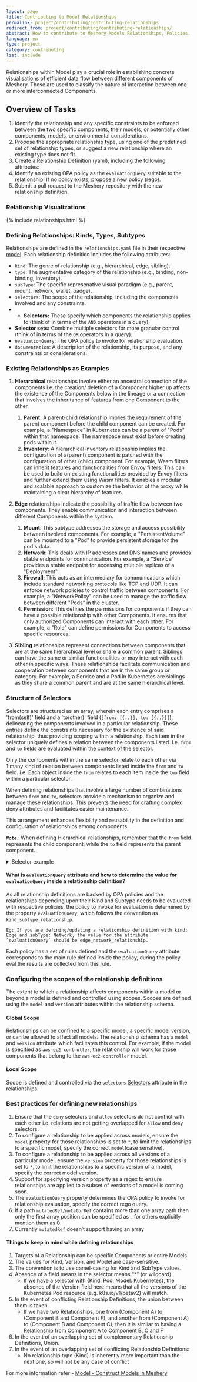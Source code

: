 ```yaml
---
layout: page
title: Contributing to Model Relationships
permalink: project/contributing/contributing-relationships
redirect_from: project/contributing/contributing-relationships/
abstract: How to contribute to Meshery Models Relationships, Policies...
language: en
type: project
category: contributing
list: include
---
```


Relationships within Model play a crucial role in establishing concrete visualisations of efficient data flow between different components of Meshery. These are used to classify the nature of interaction between one or more interconnected Components.

## Overview of Tasks

1. Identify the relationship and any specific constraints to be enforced between the two specific components, their models, or potentially other components, models, or environmental considerations.
2. Propose the appropriate relationship type, using one of the predefined set of relationship types, or suggest a new relationship where an existing type does not fit.
3. Create a Relationship Definition (yaml), including the following attributes:
4. Identify an existing OPA policy as the `evaluationQuery` suitable to the relationship. If no policy exists, propose a new policy (rego).
5. Submit a pull request to the Meshery repository with the new relationship definition.

### Relationship Visualizations

{% include relationships.html %}

### Defining Relationships: Kinds, Types, Subtypes

Relationships are defined in the `relationships.yaml` file in their respective [model](/concepts/logical/models). Each relationship definition includes the following attributes:

- `kind`: The genre of relationship (e.g., hierarchical, edge, sibling).
- `type`: The augmentative category of the relationship (e.g., binding, non-binding, inventory).
- `subType`: The specific represenative visual paradigm (e.g., parent, mount, network, wallet, badge).
- `selectors`: The scope of the relationship, including the components involved and any constraints.
- - **Selectors:** These specify which components the relationship applies to (think of in terms of the `AND` operators in a query).
- **Selector sets:** Combine multiple selectors for more granular control (think of in terms of the `OR` operators in a query).
- `evaluationQuery`: The OPA policy to invoke for relationship evaluation.
- `documentation`: A description of the relationship, its purpose, and any constraints or considerations.

### Existing Relationships as Examples

1. **Hierarchical** relationships involve either an ancestral connection of the components i.e. the creation/ deletion of a Component higher up affects the existence of the Components below in the lineage or a connection that involves the inheritance of features from one Component to the other.

   1. **Parent**: A parent-child relationship implies the requirement of the parent component before the child component can be created. For example, a "Namespace" in Kubernetes can be a parent of "Pods" within that namespace. The namespace must exist before creating pods within it.
   2. **Inventory**: A hierarchical inventory relationship implies the configuration of a(parent) component is patched with the configuration of other (child) component. For example, Wasm filters can inherit features and functionalities from Envoy filters. This can be used to build on existing functionalities provided by Envoy filters and further extend them using Wasm filters. It enables a modular and scalable approach to customize the behavior of the proxy while maintaining a clear hierarchy of features.

2. **Edge** relationships indicate the possibility of traffic flow between two components. They enable communication and interaction between different Components within the system.

   1. **Mount**: This subtype addresses the storage and access possibility between involved components. For example, a "PersistentVolume" can be mounted to a "Pod" to provide persistent storage for the pod's data.
   2. **Network**: This deals with IP addresses and DNS names and provides stable endpoints for communication. For example, a "Service" provides a stable endpoint for accessing multiple replicas of a "Deployment".
   3. **Firewall**: This acts as an intermediary for communications which include standard networking protocols like TCP and UDP. It can enforce network policies to control traffic between components. For example, a "NetworkPolicy" can be used to manage the traffic flow between different "Pods" in the cluster.
   4. **Permission**: This defines the permissions for components if they can have a possible relationship with other Components. It ensures that only authorized Components can interact with each other. For example, a "Role" can define permissions for Components to access specific resources.

3. **Sibling** relationships represent connections between components that are at the same hierarchical level or share a common parent. Siblings can have the same or similar functionalities or may interact with each other in specific ways. These relationships facilitate communication and cooperation between components that are in the same group or category. For example, a Service and a Pod in Kubernetes are siblings as they share a common parent and are at the same hierarchical level.

### Structure of Selectors

Selectors are structured as an array, wherein each entry comprises a 'from(self)' field and a 'to(other)' field (`[from: [{..}], to: [{..}]]`), delineating the components involved in a particular relationship. These entries define the constraints necessary for the existence of said relationship, thus providing scoping within a relationship.
Each item in the selector uniquely defines a relation between the components listed. i.e. `from` and `to` fields are evaluated within the context of the selector.

Only the components within the same selector relate to each other via 1:many kind of relation between components listed inside the `from` and `to` field. i.e. Each object inside the `from` relates to each item inside the `two` field within a particular selector.

When defining relationships that involve a large number of combinations between `from` and `to`, selectors provide a mechanism to organize and manage these relationships. This prevents the need for crafting complex deny attributes and facilitates easier maintenance.

This arrangement enhances flexibility and reusability in the definition and configuration of relationships among components.

***`Note:`*** When defining Hierarchical  relationships, remember that the `from` field represents the child component, while the `to` field represents the parent component.

<details close>
<summary>Selector example</summary>

{% highlight yaml %}
selector: [
   {
      "allow": {
         "from": [
            {
               "kind": "WASMFilter",
               "model": "istio-base",
               "patch": {
                  "patchStrategy": "replace",
                  "mutatorRef": [
                     [
                        "settings",
                        "config"
                     ],
                     [
                        "settings",
                        "wasm-filter"
                     ]
                  ],
                  "description": "WASM filter configuration to be applied to Envoy Filter."
               }
            },
            {
               "kind": "EBPFFilter",
   .....
            }
         ],
         "to": [
            {
               "kind": "EnvoyFilter",
               "model": "istio-base",
               "patch": {
                  "patchStrategy": "replace",
                  "mutatedRef": [
                     [
                        "settings",
                        "configPatches",
                        "_",
                        "patch",
                        "value"
                     ]
                  ],
                  "description": "Receive the WASM filter configuration."
               }
            },
            {
               "kind": "WASMPlugin",
   ....
            }
   ...
         ]
      },
      "deny": {
   ...
      }
   },
   {
      "allow": {
         "from": [
            {
               "kind": "ConfigMap",
               "model": "kubernetes",
               "patch": {
                  "patchStrategy": "replace",
                  "mutatorRef": [
                     [
                        "name"
                     ]
                  ],
                  "description": "In Kubernetes, ConfigMaps are a versatile resource that can be referenced by various other resources to provide configuration data to applications or other Kubernetes resources.\n\nBy referencing ConfigMaps in these various contexts, you can centralize and manage configuration data more efficiently, allowing for easier updates, versioning, and maintenance of configurations in a Kubernetes environment."
               }
            }
         ],
         "to": [
            {
               "kind": "Deployment",
               "model": "kubernetes",
               "patch": {
                  "patchStrategy": "replace",
                  "mutatedRef": [
                     [
                        "spec",
                        "containers",
                        "_",
                        "envFrom",
                        "configMapRef",
                        "name"
                     ]
                  ],
                  "description": "Deployments can reference ConfigMaps to inject configuration data into the Pods they manage. This is useful for maintaining consistent configuration across replica sets.\n\nThe keys from the ConfigMap will be exposed as environment variables to the containers within the pods managed by the Deployment."
               }
            },
            {
               "kind": "StatefulSets",
               "model": "kubernetes",
               "patch": {
   ....
               }
            }
   ...
         ]
      },
      "deny": {
   ...
      }
   }
]
{% endhighlight %}

The `selector` defined for the relationship between `WasmFilter` and `EnvoyFilter` (the first item in the array) is entirely independent of the `selector` defined for the relationship between `ConfigMap` and `Deployment`. This ensures independence in how these components relate to each other while still permitting similar types of relationships.

The above relation shows `WASMFilter` and `EBPFFilter` defined inside `from` relates to each component defined inside `to` `(EnvoyFilter, WASMPlugin...)`.
Similarly, `ConfigMap` defined inside `from` relates to each component defined inside `to` `(Deployment, StatefulSet,...)`

</details>

#### What is `evaluationQuery` attribute and how to determine the value for `evaluationQuery` inside a relationship definition?

As all relationship definitions are backed by OPA policies and the relationships depending upon their Kind and Subtype needs to be evaluated with respective policies, the policy to invoke for evaluation is determined by the property `evaluationQuery`, which follows the convention as `kind_subtype_relationship`.

```
Eg: If you are defining/updating a relationship definition with kind: Edge and subType: Network, the value for the attribute `evaluationQuery` should be edge_network_relationship.
```

Each policy has a set of rules defined and the `evaluationQuery` attribute corresponds to the main rule defined inside the policy, during the policy eval the results are collected from this rule.

### Configuring the scopes of the relationship definitions

The extent to which a relationship affects components within a model or beyond a model is defined and controlled using scopes. Scopes are defined using the `model` and `version` attributes within the relationship schema.

#### Global Scope

Relationships can be confined to a specific model, a specific model version, or can be allowed to affect all models. The relationship schema has a `model` and `version` attribute which facilitates this control. For example, if the model is specified as `aws-ec2-controller`, the relationship will work for those components that belong to the `aws-ec2-controller` model.

#### Local Scope

Scope is defined and controlled via the `selectors` [Selectors](#structure-of-selectors) attribute in the relationships.

### Best practices for defining new relationships

1. Ensure that the `deny` selectors and `allow` selectors do not conflict with each other i.e. relations are not getting overlapped for `allow` and `deny` selectors.
2. To configure a relationship to be applied across models, ensure the `model` property for those relationships is set to `*`, to limit the relationships to a specific model, specify the correct `model`(case sensitive).
3. To configure a relationship to be applied across all versions of a particular model, ensure the `version` property for those relationships is set to `*`, to limit the relationships to a specific version of a model, specify the correct model version.
4. Support for specifying version property as a regex to ensure relationships are applied to a subset of versions of a model is coming soon.
5. The `evaluationQuery` property determines the OPA policy to invoke for relationship evaluation, specify the correct rego query.
6. If a path `mutatedRef/mutatorRef` contains more than one array path then only the first array position can be specified as \_ for others explicitly mention them as 0
7. Currently `mutatedRef` doesn’t support having an array

#### Things to keep in mind while defining relationships

1. Targets of a Relationship can be specific Components or entire Models.
1. The values for Kind, Version, and Model are case-sensitive.
1. The convention is to use camel-casing for Kind and SubType values.
1. Absence of a field means in the selector means “\*” (or wildcard).
   - If we have a selector with {Kind: Pod, Model: Kubernetes}, the absence of the Version field here
     means that all the versions of the Kubernetes Pod resource (e.g. k8s.io/v1/betav2) will match.
1. In the event of conflicting Relationship Definitions, the union between them is taken.
   - If we have two Relationships, one from (Component A) to (Component B and Component F), and another
     from (Component A) to (Component B and Component C), then it is similar to having a Relationship
     from Component A to Component B, C and F
1. In the event of an overlapping set of complementary Relationship Definitions, Union.
1. In the event of an overlapping set of conflicting Relationship Definitions:
   - No relationship type (Kind) is inherently more important than the next one, so will not be any case
     of conflict

For more information refer - [Model - Construct Models in Meshery](https://docs.google.com/document/d/16z5hA8qVfSq885of9LXFUVvfom-hQXr-6oTD_GgoFmk/edit)
